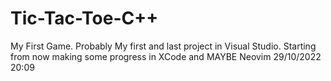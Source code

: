# Tic-Tac-Toe-C++
My First Game. 
Probably My first and last project in Visual Studio. 
Starting from now making some progress in XCode and MAYBE Neovim
29/10/2022 20:09
